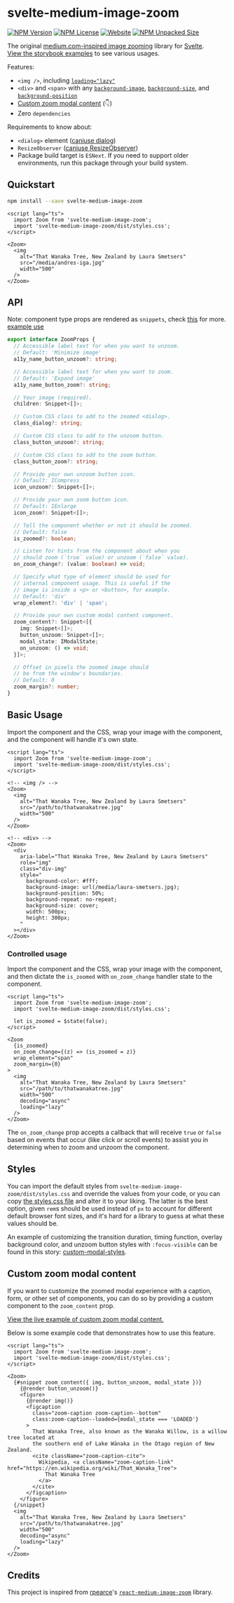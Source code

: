 # svelte-medium-image-zoom

[![NPM Version](https://img.shields.io/npm/v/svelte-medium-image-zoom?style=flat-square)](https://www.npmjs.com/package/svelte-medium-image-zoom)
[![NPM License](https://img.shields.io/npm/l/svelte-medium-image-zoom?style=flat-square)](https://www.npmjs.com/package/svelte-medium-image-zoom)
[![Website](https://img.shields.io/website?url=https%3A%2F%2Fmoonlitgrace.github.io%2Fsvelte-medium-image-zoom%2F&style=flat-square)](https://moonlitgrace.github.io/svelte-medium-image-zoom/)
[![NPM Unpacked Size](https://img.shields.io/npm/unpacked-size/svelte-medium-image-zoom?style=flat-square)](https://www.npmjs.com/package/svelte-medium-image-zoom)

The original [medium.com-inspired image zooming](https://medium.design/image-zoom-on-medium-24d146fc0c20) library for [Svelte](https://svelte.dev/).\
[View the storybook examples](https://moonlitgrace.github.io/svelte-medium-image-zoom/)
to see various usages.

Features:

* `<img />`, including [`loading="lazy"`](https://developer.mozilla.org/en-US/docs/Web/HTML/Element/img#attr-loading)
* `<div>` and `<span>` with any [`background-image`](https://developer.mozilla.org/en-US/docs/Web/CSS/background-image),
  [`background-size`](https://developer.mozilla.org/en-US/docs/Web/CSS/background-size),
  and [`background-position`](https://developer.mozilla.org/en-US/docs/Web/CSS/background-position)
* [Custom zoom modal content](#custom-zoom-modal-content) (👇)
* Zero `dependencies`

Requirements to know about:

* `<dialog>` element ([caniuse dialog](https://caniuse.com/dialog))
* `ResizeObserver` ([caniuse ResizeObserver](https://caniuse.com/mdn-api_resizeobserver))
* Package build target is `ESNext`. If you need to support older environments,
  run this package through your build system.

## Quickstart

```bash
npm install --save svelte-medium-image-zoom
```

<!-- prettier-ignore-start -->
```svelte
<script lang="ts">
  import Zoom from 'svelte-medium-image-zoom';
  import 'svelte-medium-image-zoom/dist/styles.css';
</script>

<Zoom>
  <img
    alt="That Wanaka Tree, New Zealand by Laura Smetsers"
    src="/media/andres-iga.jpg"
    width="500"
  />
</Zoom>
```
<!-- prettier-ignore-end -->

## API

Note: component type props are rendered as `snippets`, check [this](https://svelte.dev/docs/svelte/snippet) for more.\
[example use](https://github.com/moonlitgrace/svelte-medium-image-zoom/pull/17)

<!-- prettier-ignore-start -->
```ts
export interface ZoomProps {
  // Accessible label text for when you want to unzoom.
  // Default: 'Minimize image'
  a11y_name_button_unzoom?: string;

  // Accessible label text for when you want to zoom.
  // Default: 'Expand image'
  a11y_name_button_zoom?: string;

  // Your image (required).
  children: Snippet<[]>;

  // Custom CSS class to add to the zoomed <dialog>.
  class_dialog?: string;

  // Custom CSS class to add to the unzoom button.
  class_button_unzoom?: string;

  // Custom CSS class to add to the zoom button.
  class_button_zoom?: string;

  // Provide your own unzoom button icon.
  // Default: ICompress
  icon_unzoom?: Snippet<[]>;

  // Provide your own zoom button icon.
  // Default: IEnlarge
  icon_zoom?: Snippet<[]>;

  // Tell the component whether or not it should be zoomed.
  // Default: false
  is_zoomed?: boolean;

  // Listen for hints from the component about when you
  // should zoom (`true` value) or unzoom (`false` value).
  on_zoom_change?: (value: boolean) => void;

  // Specify what type of element should be used for
  // internal component usage. This is useful if the
  // image is inside a <p> or <button>, for example.
  // Default: 'div'
  wrap_element?: 'div' | 'span';

  // Provide your own custom modal content component.
  zoom_content?: Snippet<[{
    img: Snippet<[]>;
    button_unzoom: Snippet<[]>;
    modal_state: IModalState;
    on_unzoom: () => void;
  }]>;

  // Offset in pixels the zoomed image should
  // be from the window's boundaries.
  // Default: 0
  zoom_margin?: number;
}
```
<!-- prettier-ignore-end -->

## Basic Usage

Import the component and the CSS, wrap your image with the component, and the
component will handle it's own state.

```svelte
<script lang="ts">
  import Zoom from 'svelte-medium-image-zoom';
  import 'svelte-medium-image-zoom/dist/styles.css';
</script>

<!-- <img /> -->
<Zoom>
  <img
    alt="That Wanaka Tree, New Zealand by Laura Smetsers"
    src="/path/to/thatwanakatree.jpg"
    width="500"
  />
</Zoom>

<!-- <div> -->
<Zoom>
  <div
    aria-label="That Wanaka Tree, New Zealand by Laura Smetsers"
    role="img"
    class="div-img"
    style="
      background-color: #fff;
      background-image: url(/media/laura-smetsers.jpg);
      background-position: 50%;
      background-repeat: no-repeat;
      background-size: cover;
      width: 500px;
      height: 300px;
    "
  ></div>
</Zoom>
```

### Controlled usage

Import the component and the CSS, wrap your image with the component, and then dictate the `is_zoomed` with `on_zoom_change` handler state to the component.

```svelte
<script lang="ts">
  import Zoom from 'svelte-medium-image-zoom';
  import 'svelte-medium-image-zoom/dist/styles.css';

  let is_zoomed = $state(false);
</script>

<Zoom
  {is_zoomed}
  on_zoom_change={(z) => (is_zoomed = z)}
  wrap_element="span"
  zoom_margin={0}
>
  <img
    alt="That Wanaka Tree, New Zealand by Laura Smetsers"
    src="/path/to/thatwanakatree.jpg"
    width="500"
    decoding="async"
    loading="lazy"
  />
</Zoom>
```

The `on_zoom_change` prop accepts a callback that will receive `true` or `false`
based on events that occur (like click or scroll events) to assist you in
determining when to zoom and unzoom the component.

## Styles

You can import the default styles from `svelte-medium-image-zoom/dist/styles.css`
and override the values from your code, or you can copy [the styles.css
file](./src/lib/styles.css) and alter it to your liking. The latter is the best
option, given `rem`s should be used instead of `px` to account for different
default browser font sizes, and it's hard for a library to guess at what these
values should be.

An example of customizing the transition duration, timing function, overlay
background color, and unzoom button styles with `:focus-visible` can be found in
this story: [custom-modal-styles](https://moonlitgrace.github.io/svelte-medium-image-zoom/?path=/story/img--custom-modal-styles).

## Custom zoom modal content

If you want to customize the zoomed modal experience with a caption, form, or
other set of components, you can do so by providing a custom component to the
`zoom_content` prop.

[View the live example of custom zoom modal content.](https://moonlitgrace.github.io/svelte-medium-image-zoom/?path=/story/img--modal-figure-caption)

Below is some example code that demonstrates how to use this feature.

```svelte
<script lang="ts">
  import Zoom from 'svelte-medium-image-zoom';
  import 'svelte-medium-image-zoom/dist/styles.css';
</script>

<Zoom>
  {#snippet zoom_content({ img, button_unzoom, modal_state })}
    {@render button_unzoom()}
    <figure>
      {@render img()}
      <figcaption
        class="zoom-caption zoom-caption--bottom"
        class:zoom-caption--loaded={modal_state === 'LOADED'}
      >
        That Wanaka Tree, also known as the Wanaka Willow, is a willow tree located at
        the southern end of Lake Wānaka in the Otago region of New Zealand.
        <cite className="zoom-caption-cite">
          Wikipedia, <a className="zoom-caption-link" href="https://en.wikipedia.org/wiki/That_Wanaka_Tree">
            That Wanaka Tree
          </a>
        </cite>
      </figcaption>
    </figure>
  {/snippet}
  <img
    alt="That Wanaka Tree, New Zealand by Laura Smetsers"
    src="/path/to/thatwanakatree.jpg"
    width="500"
    decoding="async"
    loading="lazy"
  />
</Zoom>
```

## Credits

This project is inspired from [rpearce](https://github.com/rpearce)'s [`react-medium-image-zoom`](https://github.com/rpearce/react-medium-image-zoom) library.

